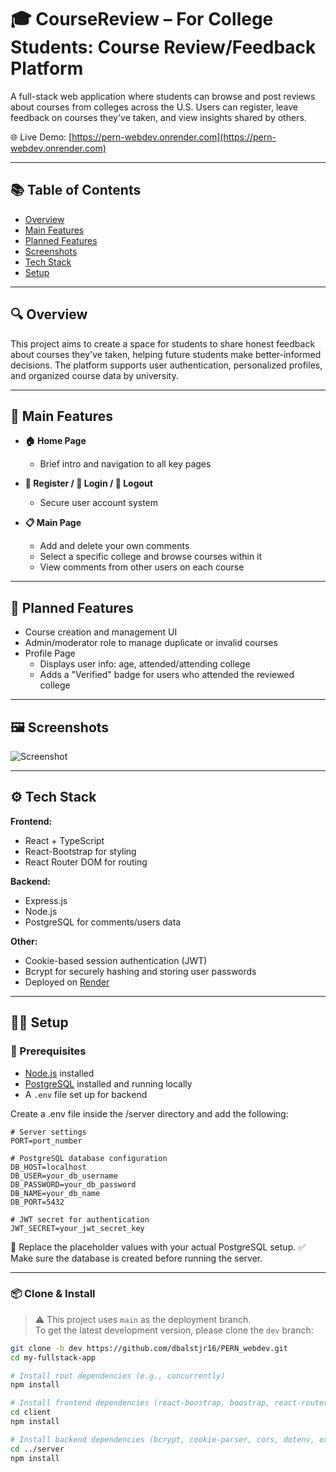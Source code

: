 # 🎓 CourseReview – For College Students: Course Review/Feedback Platform

A full-stack web application where students can browse and post reviews about courses from colleges across the U.S. Users can register, leave feedback on courses they've taken, and view insights shared by others.

🌐 Live Demo: [https://pern-webdev.onrender.com](https://pern-webdev.onrender.com)

---

## 📚 Table of Contents

- [Overview](#overview)
- [Main Features](#main-features)
- [Planned Features](#planned-features)
- [Screenshots](#screenshots)
- [Tech Stack](#tech-stack)
- [Setup](#setup)

---

## 🔍 Overview

This project aims to create a space for students to share honest feedback about courses they've taken, helping future students make better-informed decisions. The platform supports user authentication, personalized profiles, and organized course data by university.

---

## 🧩 Main Features

- **🏠 Home Page**
  - Brief intro and navigation to all key pages

- **📝 Register / 🔐 Login / 🚪 Logout**
  - Secure user account system

- **📋 Main Page**
  - Add and delete your own comments
  - Select a specific college and browse courses within it
  - View comments from other users on each course

---

## 🧪 Planned Features

- Course creation and management UI
- Admin/moderator role to manage duplicate or invalid courses
- Profile Page
  - Displays user info: age, attended/attending college
  - Adds a "Verified" badge for users who attended the reviewed college

---

## 🖼️ Screenshots

![Screenshot](./assets/screenshot.png)

---

## ⚙️ Tech Stack

**Frontend:**
- React + TypeScript
- React-Bootstrap for styling
- React Router DOM for routing

**Backend:**
- Express.js
- Node.js
- PostgreSQL for comments/users data

**Other:**
- Cookie-based session authentication (JWT)
- Bcrypt for securely hashing and storing user passwords
- Deployed on [Render](https://pern-webdev.onrender.com)

---

## 🧑‍💻 Setup

### 🔧 Prerequisites

- [Node.js](https://nodejs.org/) installed
- [PostgreSQL](https://www.postgresql.org/) installed and running locally
- A `.env` file set up for backend

Create a .env file inside the /server directory and add the following:
```
# Server settings
PORT=port_number

# PostgreSQL database configuration
DB_HOST=localhost
DB_USER=your_db_username
DB_PASSWORD=your_db_password
DB_NAME=your_db_name
DB_PORT=5432

# JWT secret for authentication
JWT_SECRET=your_jwt_secret_key
```
📝 Replace the placeholder values with your actual PostgreSQL setup.
✅ Make sure the database is created before running the server.

---

### 📦 Clone & Install

> ⚠️ This project uses `main` as the deployment branch.  
> To get the latest development version, please clone the `dev` branch:

```bash
git clone -b dev https://github.com/dbalstjr16/PERN_webdev.git
cd my-fullstack-app

# Install root dependencies (e.g., concurrently)
npm install

# Install frontend dependencies (react-boostrap, boostrap, react-router-dom)
cd client
npm install

# Install backend dependencies (bcrypt, cookie-parser, cors, dotenv, express, jsonwebtoken, pg)
cd ../server
npm install

